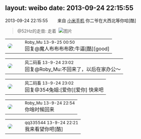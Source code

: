 layout: weibo
date: 2013-09-24 22:15:55
---
<meta name="referrer" content="no-referrer" />

2013-09-24 22:15:55  &nbsp;&nbsp;&nbsp;&nbsp;&nbsp;&nbsp; 来自 <a href="http://app.weibo.com/t/feed/22zMnn" rel="nofollow">小米手机</a>
你二爷在大西北等你哈[酷]
>  @52Hz的走兽: 走着 ​​​
>  ![图片](https://ww3.sinaimg.cn/large/8beaf773jw1e8xtzeaq2aj218g0x6tke.jpg)

<table style="width: 100%;">
  <tr>
    <td style="width: 40px;"><img style="border-radius:50%" src="https://tva2.sinaimg.cn/crop.0.0.180.180.50/81fd9f09jw1e8qgp5bmzyj2050050aa8.jpg?KID=imgbed,tva&Expires=1624465794&ssig=fbOHoQ7hkP"></td>
    <td colspan="2"><small>Roby_Mu 13-9-25 00:50</small><br/>回复@魔人布布布布欧:牛逼[酷][good]</td>
  </tr>
</table>

<table style="width: 100%;">
  <tr>
    <td style="width: 40px;"><img style="border-radius:50%" src="https://tva3.sinaimg.cn/crop.0.0.639.639.50/6d2a6003jw8f3idy69w2gj20hs0hrt9g.jpg?KID=imgbed,tva&Expires=1624465794&ssig=X3nedE5a9O"></td>
    <td colspan="2"><small>风二码畜 13-9-24 23:02</small><br/>回复@Roby_Mu:不回来了，以后在家办公～</td>
  </tr>
</table>

<table style="width: 100%;">
  <tr>
    <td style="width: 40px;"><img style="border-radius:50%" src="https://tva3.sinaimg.cn/crop.0.0.639.639.50/6d2a6003jw8f3idy69w2gj20hs0hrt9g.jpg?KID=imgbed,tva&Expires=1624465794&ssig=X3nedE5a9O"></td>
    <td colspan="2"><small>风二码畜 13-9-24 23:02</small><br/>回复@354兔姐:[爱你][爱你] 快来吧</td>
  </tr>
</table>

<table style="width: 100%;">
  <tr>
    <td style="width: 40px;"><img style="border-radius:50%" src="https://tva2.sinaimg.cn/crop.0.0.180.180.50/81fd9f09jw1e8qgp5bmzyj2050050aa8.jpg?KID=imgbed,tva&Expires=1624465794&ssig=fbOHoQ7hkP"></td>
    <td colspan="2"><small>Roby_Mu 13-9-24 22:54</small><br/>你啥时候回来</td>
  </tr>
</table>

<table style="width: 100%;">
  <tr>
    <td style="width: 40px;"><img style="border-radius:50%" src="https://tva4.sinaimg.cn/crop.0.0.180.180.50/7d25944djw1e8qgp5bmzyj2050050aa8.jpg?KID=imgbed,tva&Expires=1624465794&ssig=tUVDzIkTkF"></td>
    <td colspan="2"><small>qq335544 13-9-24 22:21</small><br/>我来看望你吧[酷]</td>
  </tr>
</table>
